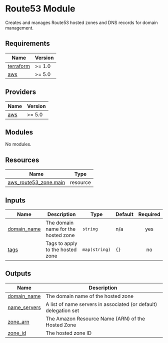 # Route53 Module

Creates and manages Route53 hosted zones and DNS records for domain management.

<!-- BEGIN_TF_DOCS -->
## Requirements

| Name | Version |
|------|---------|
| <a name="requirement_terraform"></a> [terraform](#requirement\_terraform) | >= 1.0 |
| <a name="requirement_aws"></a> [aws](#requirement\_aws) | >= 5.0 |

## Providers

| Name | Version |
|------|---------|
| <a name="provider_aws"></a> [aws](#provider\_aws) | >= 5.0 |

## Modules

No modules.

## Resources

| Name | Type |
|------|------|
| [aws_route53_zone.main](https://registry.terraform.io/providers/hashicorp/aws/latest/docs/resources/route53_zone) | resource |

## Inputs

| Name | Description | Type | Default | Required |
|------|-------------|------|---------|:--------:|
| <a name="input_domain_name"></a> [domain\_name](#input\_domain\_name) | The domain name for the hosted zone | `string` | n/a | yes |
| <a name="input_tags"></a> [tags](#input\_tags) | Tags to apply to the hosted zone | `map(string)` | `{}` | no |

## Outputs

| Name | Description |
|------|-------------|
| <a name="output_domain_name"></a> [domain\_name](#output\_domain\_name) | The domain name of the hosted zone |
| <a name="output_name_servers"></a> [name\_servers](#output\_name\_servers) | A list of name servers in associated (or default) delegation set |
| <a name="output_zone_arn"></a> [zone\_arn](#output\_zone\_arn) | The Amazon Resource Name (ARN) of the Hosted Zone |
| <a name="output_zone_id"></a> [zone\_id](#output\_zone\_id) | The hosted zone ID |
<!-- END_TF_DOCS -->
